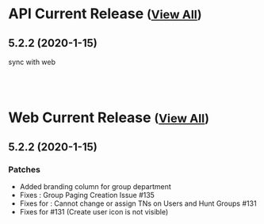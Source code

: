 
# API Current Release <small>([View All](/API.md))</small>
## 5.2.2 (2020-1-15)
sync with web

<br><br>
# Web Current Release <small>([View All](/Web.md))</small>
## 5.2.2 (2020-1-15)
### Patches 

- Added branding column for group department
- Fixes : Group Paging Creation Issue #135
- Fixes for : Cannot change or assign TNs on Users and Hunt Groups #131
- Fixes for #131 (Create user icon is not visible)

  